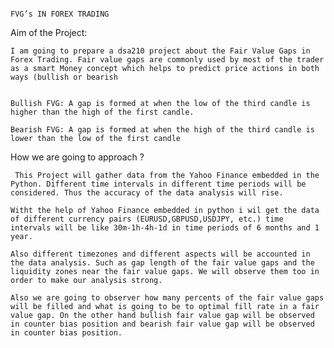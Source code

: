 																																							FVG’s IN FOREX TRADING 


Aim of the Project:

	I am going to prepare a dsa210 project about the Fair Value Gaps in Forex Trading. Fair value gaps are commonly used by most of the trader as a smart Money concept which helps to predict price actions in both ways (bullish or bearish


 	Bullish FVG: A gap is formed at when the low of the third candle is higher than the high of the first candle.

 	Bearish FVG: A gap is formed at when the high of the third candle is lower than the low of the first candle


How we are going to approach ?

	 This Project will gather data from the Yahoo Finance embedded in the Python. Different time intervals in different time periods will be considered. Thus the accuracy of the data analysis will rise.

	Witht the help of Yahoo Finance embedded in python i wil get the data of different currency pairs (EURUSD,GBPUSD,USDJPY, etc.) time intervals will be like 30m-1h-4h-1d in time periods of 6 months and 1 year.

	Also different timezones and different aspects will be accounted in the data analysis. Such as gap length of the fair value gaps and the liquidity zones near the fair value gaps. We will observe them too in order to make our analysis strong.

	Also we are going to observer how many percents of the fair value gaps will be filled and what is going to be to optimal fill rate in a fair value gap. On the other hand bullish fair value gap will be observed in counter bias position and bearish fair value gap will be observed in counter bias position.



